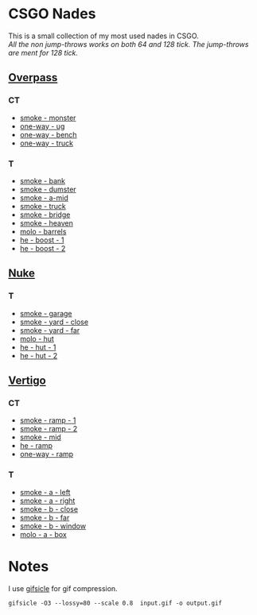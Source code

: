 # CSGO Nades

This is a small collection of my most used nades in CSGO.  
_All the non jump-throws works on both 64 and 128 tick. The jump-throws are ment for 128 tick._

## [Overpass](./overpass)

### CT

- [smoke - monster](./overpass/ct-smoke-b-monster.gif)
- [one-way - ug](./overpass/ct-1way-ug.gif)
- [one-way - bench](./overpass/ct-1way-bench.gif)
- [one-way - truck](./overpass/ct-1way-truck.gif)

### T

- [smoke - bank](./overpass/t-smoke-a-bank.gif)
- [smoke - dumster](./overpass/t-smoke-a-dumster.gif)
- [smoke - a-mid](./overpass/t-smoke-a-mid.gif)
- [smoke - truck](./overpass/t-smoke-a-truck.gif)
- [smoke - bridge](./overpass/t-smoke-b-bridge.gif)
- [smoke - heaven](./overpass/t-smoke-b-heaven.gif)
- [molo - barrels](./overpass/t-molo-b-barrels.gif)
- [he - boost - 1](./overpass/t-he-b-boost-1.gif)
- [he - boost - 2](./overpass/t-he-b-boost-2.gif)

## [Nuke](./nuke)

### T

- [smoke - garage](./nuke/t-smoke-garage.gif)
- [smoke - yard - close](./nuke/t-smoke-yard-close.gif)
- [smoke - yard - far](./nuke/t-smoke-yard-far.gif)
- [molo - hut](./nuke/t-molo-hut.gif)
- [he - hut - 1](./nuke/t-he-hut-1.gif)
- [he - hut - 2](./nuke/t-he-hut-2.gif)

## [Vertigo](./vertigo)

### CT

- [smoke - ramp - 1](./vertigo/ct-smoke-ramp-1.gif)
- [smoke - ramp - 2](./vertigo/ct-smoke-ramp-2.gif)
- [smoke - mid](./vertigo/ct-smoke-mid.gif)
- [he - ramp](./vertigo/ct-he-ramp.gif)
- [one-way - ramp](./vertigo/ct-1way-ramp.gif)

### T

- [smoke - a - left](./vertigo/t-smoke-a-left.gif)
- [smoke - a - right](./vertigo/t-smoke-a-right.gif)
- [smoke - b - close](./vertigo/t-smoke-b-close.gif)
- [smoke - b - far](./vertigo/t-smoke-b-far.gif)
- [smoke - b - window](./vertigo/t-smoke-window.gif)
- [molo - a - box](./vertigo/t-molo-a-box.gif)

# Notes

I use [gifsicle](https://www.lcdf.org/gifsicle/) for gif compression.

```
gifsicle -O3 --lossy=80 --scale 0.8  input.gif -o output.gif
```

